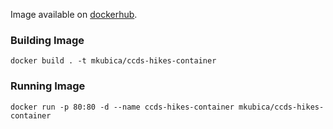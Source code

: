 Image available on [dockerhub](https://hub.docker.com/r/mkubica/ccds-hikes-container).

### Building Image
```
docker build . -t mkubica/ccds-hikes-container      
```

### Running Image
```
docker run -p 80:80 -d --name ccds-hikes-container mkubica/ccds-hikes-container
```
